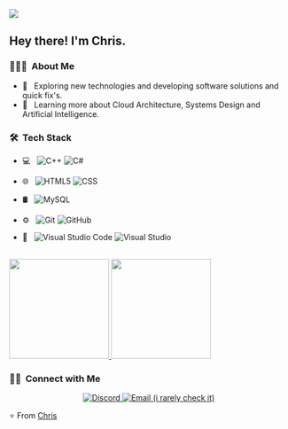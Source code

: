 <img src="https://avatars.githubusercontent.com/u/60308252?s=64&v=4">

<h2> Hey there! I'm Chris.</h2>

<h3> 👨🏻‍💻 &nbsp;About Me </h3>

- 🤔 &nbsp; Exploring new technologies and developing software solutions and quick fix's.
- 🌱 &nbsp; Learning more about Cloud Architecture, Systems Design and Artificial Intelligence.

<h3> 🛠 &nbsp;Tech Stack</h3>

- 💻 &nbsp;
  ![C++](https://img.shields.io/badge/-C++-333333?style=flat&logo=C%2B%2B&logoColor=00599C)
  ![C#](https://img.shields.io/badge/-CSharp-333333?style=flat&logo=C%2B%2B&logoColor=00599C)

- 🌐 &nbsp;
  ![HTML5](https://img.shields.io/badge/-HTML5-333333?style=flat&logo=HTML5)
  ![CSS](https://img.shields.io/badge/-CSS-333333?style=flat&logo=CSS3&logoColor=1572B6)
- 🛢 &nbsp;
  ![MySQL](https://img.shields.io/badge/-MySQL-333333?style=flat&logo=mysql)
- ⚙️ &nbsp;
  ![Git](https://img.shields.io/badge/-Git-333333?style=flat&logo=git)
  ![GitHub](https://img.shields.io/badge/-GitHub-333333?style=flat&logo=github)
- 🔧 &nbsp;
  ![Visual Studio Code](https://img.shields.io/badge/-Visual%20Studio%20Code-333333?style=flat&logo=visual-studio-code&logoColor=007ACC)
  ![Visual Studio](https://img.shields.io/badge/-Visual%20Studio-333333?style=flat&logo=visual-studio-code&logoColor=5d2b90)
<br/>

<a href="https://github.com/ruskichris">
  <img height="180em" src="https://github-readme-stats.vercel.app/api?username=ruskichris&theme=buefy&show_icons=true" />
  <img height="180em" src="https://github-readme-stats.vercel.app/api/top-langs/?username=ruskichris&theme=buefy&layout=compact" />
</a>

<br/>

<h3> 🤝🏻 &nbsp;Connect with Me </h3>

<p align="center">
<a href="zev#1028"><img alt="Discord" src="https://img.shields.io/badge/discord">
<a href="mailto:angelpissytev@gmail.com"><img alt="Email (i rarely check it)" src="https://img.shields.io/badge/Email-angelpissytev@gmail.com-blue?style=flat-square&logo=gmail"></a>
</p>

⭐️ From [Chris](https://github.com/ruskichris)
